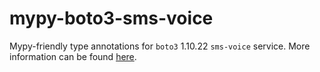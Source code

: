 # mypy-boto3-sms-voice

Mypy-friendly type annotations for `boto3` 1.10.22 `sms-voice` service.
More information can be found [here](https://github.com/vemel/mypy_boto3).
